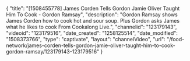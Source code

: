{
    "title": "[1508455778] James Corden Tells Gordon Jamie Oliver Taught Him To Cook - Gordon Ramsay",
    "description": "Gordon Ramsay shows James Corden how to cook hot and sour soup. Plus Gordon asks James what he likes to cook From Cookalong Live.",
    "channelid": "123179143",
    "videoid": "123179516",
    "date_created": "1258125514",
    "date_modified": "1508373766",
    "type": "captivate",
    "layout": "channelVideo",
    "url": "\/food-network\/james-corden-tells-gordon-jamie-oliver-taught-him-to-cook-gordon-ramsay\/123179143-123179516"
}